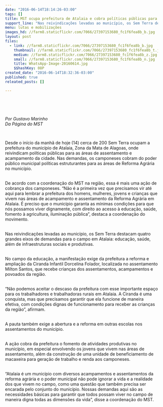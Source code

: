 ```yaml
---
date: "2016-06-14T18:14:26-03:00"
tags: []
title: MST ocupa prefeitura de Atalaia e cobra políticas públicas para as áreas de Reforma Agrária
support_line: "Nas reivindicações levadas ao município, os Sem Terra destacam quatro grandes eixos de demandas para o campo em Atalaia: educação, saúde e infraestruturas sociais e produtivas."
menu: lutas e mobilizações
images_hd: //farm8.staticflickr.com/7066/27397153680_fc1f6fea8b_b.jpg
layout: post
files:
  - link: //farm8.staticflickr.com/7066/27397153680_fc1f6fea8b_b.jpg
    thumbnail: //farm8.staticflickr.com/7066/27397153680_fc1f6fea8b_t.jpg
    medium: //farm8.staticflickr.com/7066/27397153680_fc1f6fea8b_z.jpg
    small: //farm8.staticflickr.com/7066/27397153680_fc1f6fea8b_n.jpg
    title: WhatsApp-Image-20160614.jpg
    $$hashKey: 08P
created_date: "2016-06-14T18:32:36-03:00"
published: true
releated_posts: []

---
```

<p>&nbsp;</p>

<p>&nbsp;</p>

<p><em>Por Gustavo Marinho<br />
Da P&aacute;gina do MST</em></p>

<p>&nbsp;</p>

<p>Desde o in&iacute;cio da manh&atilde; de hoje (14) cerca de 200 Sem Terra ocupam a prefeitura do munic&iacute;pio de Atalaia, Zona da Mata de Alagoas, onde reivindicam pol&iacute;ticas p&uacute;blicas para as &aacute;reas de assentamento e acampamento da cidade. Nas demandas, os camponeses cobram do poder p&uacute;blico municipal pol&iacute;ticas estruturantes para as &aacute;reas de Reforma Agr&aacute;ria no munic&iacute;pio.</p>

<p><br />
De acordo com a coordena&ccedil;&atilde;o do MST na regi&atilde;o, essa &eacute; mais uma a&ccedil;&atilde;o de cobran&ccedil;a dos camponeses. &ldquo;N&atilde;o &eacute; a primeira vez que precisamos vir at&eacute; aqui para lembrar a prefeitura dos homens, mulheres, jovens e crian&ccedil;as que vivem nas &aacute;reas de acampamento e assentamento da Reforma Agr&aacute;ria em Atalaia. &Eacute; preciso que o munic&iacute;pio garanta as m&iacute;nimas condi&ccedil;&otilde;es para que n&oacute;s possamos viver dignamente, com direito ao acesso &agrave; educa&ccedil;&atilde;o, sa&uacute;de, fomento &agrave; agricultura, ilumina&ccedil;&atilde;o p&uacute;blica&rdquo;, destaca a coordena&ccedil;&atilde;o do movimento.</p>

<p><br />
Nas reivindica&ccedil;&otilde;es levadas ao munic&iacute;pio, os Sem Terra destacam quatro grandes eixos de demandas para o campo em Atalaia: educa&ccedil;&atilde;o, sa&uacute;de, al&eacute;m de infraestruturas sociais e produtivas.</p>

<p><br />
No campo da educa&ccedil;&atilde;o, a manifesta&ccedil;&atilde;o exige da prefeitura a reforma e amplia&ccedil;&atilde;o da Ciranda Infantil Dorcelina Folador, localizada no assentamento Milton Santos, que recebe crian&ccedil;as dos assentamentos, acampamentos e povoados da regi&atilde;o.</p>

<p><br />
&ldquo;N&atilde;o podemos aceitar o descaso da prefeitura com esse importante espa&ccedil;o para os trabalhadores e trabalhadoras rurais em Atalaia. A Ciranda &eacute; uma conquista, mas que precisamos garantir que ela funcione de maneira efetiva, com condi&ccedil;&otilde;es dignas de funcionamento para receber as crian&ccedil;as da regi&atilde;o&rdquo;, afirmam.</p>

<p><br />
A pauta tamb&eacute;m exige a abertura e a reforma em outras escolas nos assentamentos do munic&iacute;pio.</p>

<p><br />
A a&ccedil;&atilde;o cobra da prefeitura o fomento de atividades produtivas no munic&iacute;pio, em especial envolvendo os jovens que vivem nas &aacute;reas de assentamento, al&eacute;m da constru&ccedil;&atilde;o de uma unidade de beneficiamento de macaxeira para gera&ccedil;&atilde;o de trabalho e renda aos camponeses.</p>

<p><br />
&ldquo;Atalaia &eacute; um munic&iacute;pio com diversos acampamentos e assentamentos da reforma agr&aacute;ria e o poder municipal n&atilde;o pode ignorar a vida e a realidade dos que vivem no campo, como uma quest&atilde;o que tamb&eacute;m precisa ser encarada pelo conjunto do munic&iacute;pio. Nossas demandas aqui s&atilde;o as necessidades b&aacute;sicas para garantir que todos possam viver no campo de maneira digna todas as dimens&otilde;es da vida&rdquo;, disse a coordena&ccedil;&atilde;o do MST.</p>
